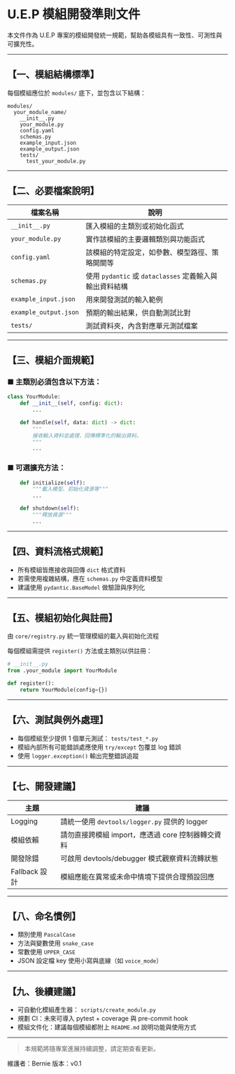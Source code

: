 ﻿# U.E.P 模組開發準則文件

本文件作為 U.E.P 專案的模組開發統一規範，幫助各模組具有一致性、可測性與可擴充性。

---

## 【一、模組結構標準】
每個模組應位於 `modules/` 底下，並包含以下結構：

```
modules/
  your_module_name/
    __init__.py
    your_module.py
    config.yaml
    schemas.py
    example_input.json
    example_output.json
    tests/
      test_your_module.py
```

---

## 【二、必要檔案說明】

| 檔案名稱 | 說明 |
|----------|------|
| `__init__.py` | 匯入模組的主類別或初始化函式 |
| `your_module.py` | 實作該模組的主要邏輯類別與功能函式 |
| `config.yaml` | 該模組的特定設定，如參數、模型路徑、策略開關等 |
| `schemas.py` | 使用 `pydantic` 或 `dataclasses` 定義輸入與輸出資料結構 |
| `example_input.json` | 用來開發測試的輸入範例 |
| `example_output.json` | 預期的輸出結果，供自動測試比對 |
| `tests/` | 測試資料夾，內含對應單元測試檔案 |

---

## 【三、模組介面規範】

### ■ 主類別必須包含以下方法：
```python
class YourModule:
    def __init__(self, config: dict):
        ...

    def handle(self, data: dict) -> dict:
        """
        接收輸入資料並處理，回傳標準化的輸出資料。
        """
        ...
```

### ■ 可選擴充方法：
```python
    def initialize(self):
        """載入模型、初始化資源等"""
        ...

    def shutdown(self):
        """釋放資源"""
        ...
```

---

## 【四、資料流格式規範】

- 所有模組皆應接收與回傳 `dict` 格式資料
- 若需使用複雜結構，應在 `schemas.py` 中定義資料模型
- 建議使用 `pydantic.BaseModel` 做驗證與序列化

---

## 【五、模組初始化與註冊】

由 `core/registry.py` 統一管理模組的載入與初始化流程

每個模組需提供 `register()` 方法或主類別以供註冊：
```python
# __init__.py
from .your_module import YourModule

def register():
    return YourModule(config={})
```

---

## 【六、測試與例外處理】

- 每個模組至少提供 1 個單元測試： `tests/test_*.py`
- 模組內部所有可能錯誤處應使用 `try/except` 包覆並 log 錯誤
- 使用 `logger.exception()` 輸出完整錯誤追蹤

---

## 【七、開發建議】

| 主題 | 建議 |
|------|------|
| Logging | 請統一使用 `devtools/logger.py` 提供的 logger |
| 模組依賴 | 請勿直接跨模組 import，應透過 core 控制器轉交資料 |
| 開發除錯 | 可啟用 devtools/debugger 模式觀察資料流轉狀態 |
| Fallback 設計 | 模組應能在異常或未命中情境下提供合理預設回應 |

---

## 【八、命名慣例】

- 類別使用 `PascalCase`
- 方法與變數使用 `snake_case`
- 常數使用 `UPPER_CASE`
- JSON 設定檔 key 使用小寫與底線（如 `voice_mode`）

---

## 【九、後續建議】

- 可自動化模組產生器： `scripts/create_module.py`
- 規劃 CI：未來可導入 pytest + coverage 與 pre-commit hook
- 模組文件化：建議每個模組都附上 `README.md` 說明功能與使用方式

---

> 本規範將隨專案進展持續調整，請定期查看更新。

維護者：Bernie
版本：v0.1